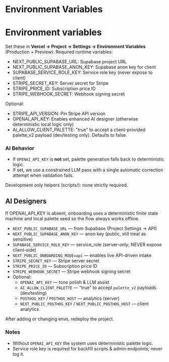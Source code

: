 # Environment Variables

# Environment variables

Set these in **Vercel → Project → Settings → Environment Variables** (Production + Preview):
Required runtime variables:

- NEXT_PUBLIC_SUPABASE_URL: Supabase project URL
- NEXT_PUBLIC_SUPABASE_ANON_KEY: Supabase anon key for client
- SUPABASE_SERVICE_ROLE_KEY: Service role key (never expose to client)
- STRIPE_SECRET_KEY: Server secret for Stripe
- STRIPE_PRICE_ID: Subscription price ID
- STRIPE_WEBHOOK_SECRET: Webhook signing secret

Optional:
- STRIPE_API_VERSION: Pin Stripe API version
- OPENAI_API_KEY: Enables enhanced AI designer (otherwise deterministic local logic only)
- AI_ALLOW_CLIENT_PALETTE: "true" to accept a client-provided palette_v2 payload (dev/testing only). Defaults to false.

### AI Behavior
- If `OPENAI_API_KEY` is **not** set, palette generation falls back to deterministic logic.
- If set, we use a constrained LLM pass with a single automatic correction attempt when validation fails.

Development only helpers (scripts/): none strictly required.

## AI Designers
If OPENAI_API_KEY is absent, onboarding uses a deterministic finite state machine and local palette seed so the flow always works offline.
- `NEXT_PUBLIC_SUPABASE_URL` — from Supabase (Project Settings → API)
- `NEXT_PUBLIC_SUPABASE_ANON_KEY` — anon key (public, still treat as sensitive)
- `SUPABASE_SERVICE_ROLE_KEY` — service_role (server-only; NEVER expose client-side)
- `NEXT_PUBLIC_ONBOARDING_MODE=api` — enables live API-driven intake
- `STRIPE_SECRET_KEY` — Stripe server secret
- `STRIPE_PRICE_ID` — Subscription price ID
- `STRIPE_WEBHOOK_SECRET` — Stripe webhook signing secret
- Optional:
	- `OPENAI_API_KEY` — tone polish & LLM assist
	- `AI_ALLOW_CLIENT_PALETTE` — "true" to accept `palette_v2` payloads (dev/testing)
	- `POSTHOG_KEY` / `POSTHOG_HOST` — analytics (server)
	- `NEXT_PUBLIC_POSTHOG_KEY` / `NEXT_PUBLIC_POSTHOG_HOST` — client analytics

After adding or changing envs, redeploy the project.

### Notes
- Without `OPENAI_API_KEY` the system uses deterministic palette logic.
- Service role key is required for backfill scripts & admin endpoints; never log it.

